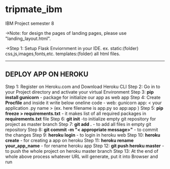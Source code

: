 # tripmate_ibm
IBM Project semester 8

->Note: for design the pages of landing pages, please use "landing_layout.html".

->Step 1:
  Setup Flask Enviornment in your IDE.
  ex.
    static:(folder)
      css,js,images,fonts,etc.
    templates:(folder)
      all html files.
      
      
------------------------------------------
DEPLOY APP ON HEROKU 
------------------------------------------
Step 1: Register on Heroku.com and Download Heroku CLI
Step 2: Go in to your Project directory and activate your virtual Environment
Step 3: **pip install gunicorn** - package for initialize our app as web app
Step 4: Create **Procfile** and inside it write below oneline code
        - web: gunicorn app: < your application .py name > (ex. here filename is app.py so app:app )
Step 5: **pip freeze > requirements.txt** - it makes list of all required packages in **requirements.txt** file
Step 6: **git init** -to initialize empty git repository for project as master branch
Step 7: **git add .** - to add all files in empty git repository
Step 8: **git commit -m "< appropriate message>"** - to commit the changes
Step 9: **heroku login** - to login in heroku web
Step 10: **heroku create** - for creating a app on heroku
Step 11: **heroku rename your_app_name** - for rename heroku app
Step 12: **git push heroku master** - to push the whole project on heroku master branch
Step 13: At the end of whole above process whatever URL will generate, put it into Browser and run
